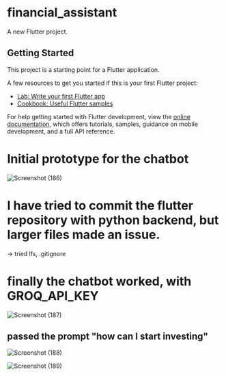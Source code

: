 # financial_assistant

A new Flutter project.

## Getting Started

This project is a starting point for a Flutter application.

A few resources to get you started if this is your first Flutter project:

- [Lab: Write your first Flutter app](https://docs.flutter.dev/get-started/codelab)
- [Cookbook: Useful Flutter samples](https://docs.flutter.dev/cookbook)

For help getting started with Flutter development, view the
[online documentation](https://docs.flutter.dev/), which offers tutorials,
samples, guidance on mobile development, and a full API reference.

# Initial prototype for the chatbot

![Screenshot (186)](https://github.com/user-attachments/assets/cceb687b-6b5a-40e1-b63c-7707ef6a4d9a)

# I have tried to commit the flutter repository with python backend, but larger files made an issue.
-> tried lfs, .gitignore

# finally the chatbot worked, with GROQ_API_KEY

![Screenshot (187)](https://github.com/user-attachments/assets/20132747-84a0-4259-ab37-13b7a1e2cca2)


## passed the prompt "how can I start investing"

![Screenshot (188)](https://github.com/user-attachments/assets/974eba5c-43a7-4445-8afa-7a75c9427449)

![Screenshot (189)](https://github.com/user-attachments/assets/c0f7e7bf-f6a7-4232-ae48-ee7dadf2b182)








